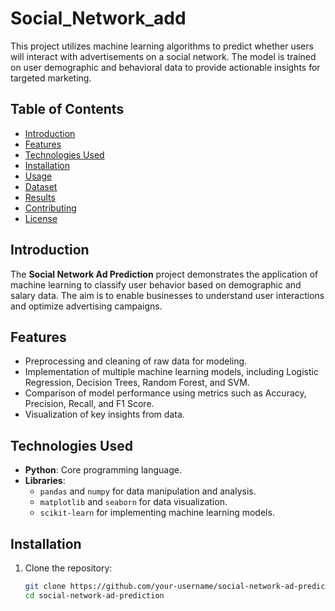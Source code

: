 # Social_Network_add

This project utilizes machine learning algorithms to predict whether users will interact with advertisements on a social network. The model is trained on user demographic and behavioral data to provide actionable insights for targeted marketing.

## Table of Contents

- [Introduction](#introduction)
- [Features](#features)
- [Technologies Used](#technologies-used)
- [Installation](#installation)
- [Usage](#usage)
- [Dataset](#dataset)
- [Results](#results)
- [Contributing](#contributing)
- [License](#license)

## Introduction

The **Social Network Ad Prediction** project demonstrates the application of machine learning to classify user behavior based on demographic and salary data. The aim is to enable businesses to understand user interactions and optimize advertising campaigns.

## Features

- Preprocessing and cleaning of raw data for modeling.
- Implementation of multiple machine learning models, including Logistic Regression, Decision Trees, Random Forest, and SVM.
- Comparison of model performance using metrics such as Accuracy, Precision, Recall, and F1 Score.
- Visualization of key insights from data.

## Technologies Used

- **Python**: Core programming language.
- **Libraries**:
  - `pandas` and `numpy` for data manipulation and analysis.
  - `matplotlib` and `seaborn` for data visualization.
  - `scikit-learn` for implementing machine learning models.

## Installation

1. Clone the repository:
   ```bash
   git clone https://github.com/your-username/social-network-ad-prediction.git
   cd social-network-ad-prediction
